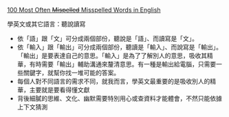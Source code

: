
[100 Most Often ~~Mispelled~~ Misspelled Words in English](http://grammar.yourdictionary.com/spelling-and-word-lists/misspelled.html)

學英文或其它語言：聽說讀寫
* 依「語」跟「文」可分成兩個部份，聽說是「語」、而讀寫是「文」。
* 依「輸入」跟「輸出」可分成兩個部份，聽讀是「輸入」、而說寫是「輸出」。「輸出」是要表達自己的意思。「輸入」是為了了解別人的意思，吸收其精華，有時需要「輸出」輔助溝通來釐清意思。有一種是輸出給電腦，只需要一些關鍵字，就幫你找一堆可能的答案。
* 每個人對不同語言的需求不同，就我而言，學英文最重要的是吸收別人的精華，主要就是要看得懂文獻
* 背後細膩的思維、文化、幽默需要特別用心或查資料才能體會，不然只能依據上下文猜測
